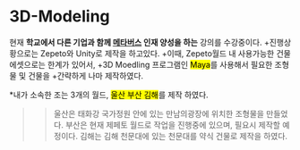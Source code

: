 # 3D-Modeling
현재 **학교에서 다른 기업과 함께 <u>메타버스</u> 인재 양성을 하는** 강의를 수강중이다.
+진행상황으로는 Zepeto와 Unity로 제작을 하고있다.
+이때, Zepeto월드 내 사용가능한 건물 에셋으로는 한계가 있어서,
+3D Moedling 프로그램인 <mark>Maya</mark>를 사용해서 필요한 조형물 및 건물을 
+간략하게 나마 제작하였다. 

*내가 소속한 조는 3개의 월드, <mark>울산 부산 김해</mark>를 제작 하였다.
>>울산은 태화강 국가정원 안에 있는 만남의광장에 위치한 조형물을 만들었다.
>>부산은 현재 제페토 월드로 작업을 진행중에 있으며, 필요시 제작할 예정이다.
>>김해는 김해 천문대에 있는 천문대를 약식 건물로 제작을 하였다.

